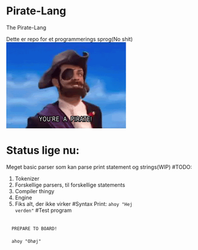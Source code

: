 # Pirate-Lang
The Pirate-Lang

Dette er repo for et programmerings sprog(No shit) <br>
![PIRATE](https://github.com/SquirrelEmpire/Pirate-Lang/blob/master/giphy.gif)


# Status lige nu:
  Meget basic parser som kan parse print statement og strings(WIP)
#TODO:
1. Tokenizer
2. Forskellige parsers, til forskellige statements
3. Compiler thingy
4. Engine
5. Fiks alt, der ikke virker
#Syntax
Print:
<code>ahoy "Hej verden"</code>
#Test program
<code>
  PREPARE TO BOARD! 
</code><br>
<code>  ahoy "Ohøj"</code>
